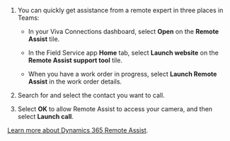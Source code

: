 1. You can quickly get assistance from a remote expert in three places in Teams:

    - In your Viva Connections dashboard, select **Open** on the **Remote Assist** tile.

    - In the Field Service app **Home** tab, select **Launch website** on the **Remote Assist support tool** tile.

    - When you have a work order in progress, select **Launch Remote Assist** in the work order details.

1. Search for and select the contact you want to call.

1. Select **OK** to allow Remote Assist to access your camera, and then select **Launch call**.

[Learn more about Dynamics 365 Remote Assist](/dynamics365/mixed-reality/remote-assist/ra-overview).